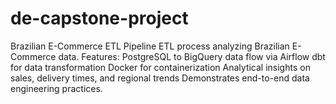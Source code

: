 # de-capstone-project
Brazilian E-Commerce ETL Pipeline ETL process analyzing Brazilian E-Commerce data. Features:  PostgreSQL to BigQuery data flow via Airflow dbt for data transformation Docker for containerization Analytical insights on sales, delivery times, and regional trends  Demonstrates end-to-end data engineering practices.
